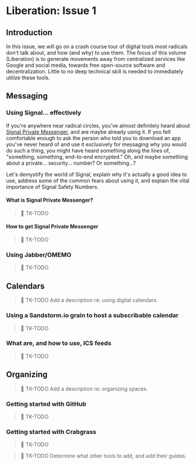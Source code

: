 # Liberation: Issue 1

## Introduction

In this issue, we will go on a crash course tour of digital tools most radicals don't talk about, and how (and why) to use them. The focus of this volume (Liberation) is to generate movements away from centralized services like Google and social media, towards free open-source software and decentralization. Little to no deep technical skill is needed to immediately utilize these tools.

## Messaging

### Using Signal... effectively

If you're anywhere near radical circles, you've almost definitely heard about [Signal Private Messenger](https://signal.org), and are maybe already using it. If you felt comfortable enough to ask the person who told you to download an app you've never heard of and use it exclusively for messaging why you would do such a thing, you might have heard something along the lines of, "something, something, end-to-end encrypted." Oh, and maybe something about a private... security... number? Or something...?

Let's demystify the world of Signal, explain why it's actually a good idea to use, address some of the common fears about using it, and explain the vital importance of Signal Safety Numbers.

#### What is Signal Private Messenger?

> :construction: TK-TODO

#### How to get Signal Private Messenger

> :construction: TK-TODO

### Using Jabber/OMEMO
> :construction: TK-TODO

## Calendars

> :construction: TK-TODO Add a description re: using digital calendars.

### Using a Sandstorm.io grain to host a subscribable calendar
> :construction: TK-TODO

### What are, and how to use, ICS feeds
> :construction: TK-TODO

## Organizing
> :construction: TK-TODO Add a description re: organizing spaces.

### Getting started with GitHub
> :construction: TK-TODO

### Getting started with Crabgrass
> :construction: TK-TODO

> :construction: TK-TODO Determine what other tools to add, and add their guides.
